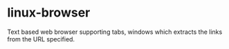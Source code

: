 # linux-browser
Text based web browser supporting tabs, windows which extracts the links from the URL specified.
